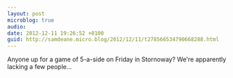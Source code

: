 ```yaml
---
layout: post
microblog: true
audio: 
date: 2012-12-11 19:26:52 +0100
guid: http://samdeane.micro.blog/2012/12/11/t278566534790668288.html
---
```

Anyone up for a game of 5-a-side on Friday in Stornoway? We're apparently lacking a few people...
